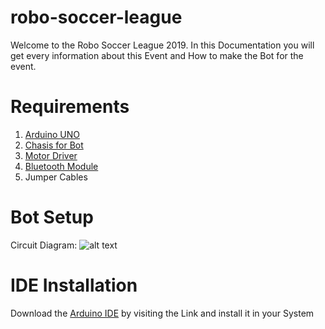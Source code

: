 # robo-soccer-league
Welcome to the Robo Soccer League 2019. In this Documentation you will get every information about this Event and How to make the Bot for the event.

# Requirements
1. [Arduino UNO](https://www.amazon.in/Uno-ATmega328P-Compatible-ATMEGA16U2-Arduino/dp/B015C7SC5U/ref=sr_1_3?keywords=arduino+uno&qid=1566483575&s=gateway&sr=8-3)
2. [Chasis for Bot](https://www.amazon.in/gp/product/B01MT9Z9QB/ref=ox_sc_act_title_3?smid=A334DB6ZJ8V2ML&psc=1)
3. [Motor Driver](https://www.amazon.in/gp/product/B00N4KWYDE/ref=ox_sc_act_title_1?smid=A3II2Q67VJD3XT&psc=1)
4. [Bluetooth Module](https://www.amazon.in/dp/B019OR9YVU)
5. Jumper Cables

# Bot Setup
Circuit Diagram:
![alt text](https://www.electronicshub.org/wp-content/uploads/2018/08/Bluetooth-Controlled-Robot-using-Arduino-Circuit-Diagram.jpg)
# IDE Installation
Download the [Arduino IDE](https://www.arduino.cc/en/Main/Software) by visiting the Link and install it in your System

